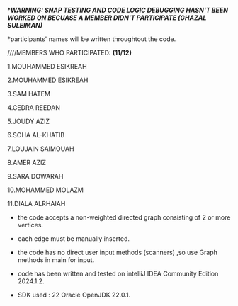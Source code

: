 ********WARNING: SNAP TESTING AND CODE LOGIC DEBUGGING HASN'T BEEN WORKED ON BECUASE A MEMBER DIDN'T PARTICIPATE (GHAZAL SULEIMAN)*******


*participants' names will be written throughtout the code.

 ////MEMBERS WHO PARTICIPATED:  **(11/12)**

  
  1.MOUHAMMED ESIKREAH
  
  2.MOUHAMMED ESIKREAH
  
  3.SAM HATEM
  
  4.CEDRA REEDAN
  
  5.JOUDY AZIZ
  
  6.SOHA AL-KHATIB
  
  7.LOUJAIN SAIMOUAH
  
  8.AMER AZIZ
  
  9.SARA DOWARAH

 10.MOHAMMED MOLAZM

 11.DIALA ALRHAIAH

 * the code accepts a non-weighted directed graph consisting of 2 or more vertices.
  
 * each edge must be manually inserted.
  
 * the code has no direct user input methods (scanners) ,so use Graph methods in main for input.
  
 * code has been written and tested on intelliJ IDEA Community Edition  2024.1.2. 
  
 * SDK used : 22 Oracle OpenJDK 22.0.1.
